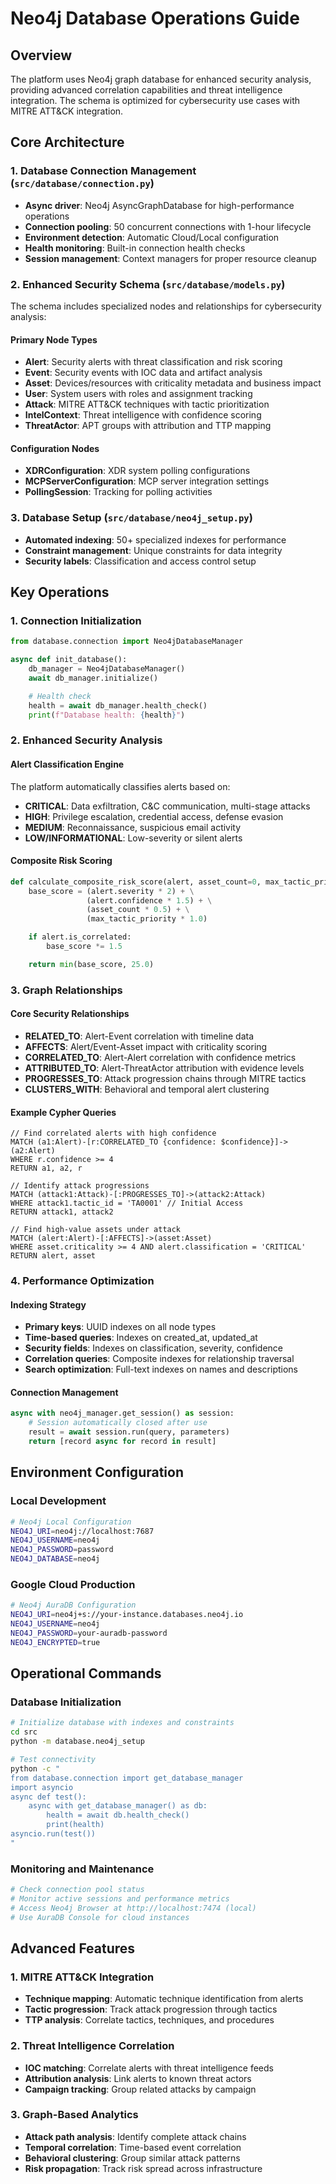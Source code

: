 # Neo4j Database Operations Guide

## Overview
The platform uses Neo4j graph database for enhanced security analysis, providing advanced correlation capabilities and threat intelligence integration. The schema is optimized for cybersecurity use cases with MITRE ATT&CK integration.

## Core Architecture

### 1. Database Connection Management (`src/database/connection.py`)
- **Async driver**: Neo4j AsyncGraphDatabase for high-performance operations
- **Connection pooling**: 50 concurrent connections with 1-hour lifecycle
- **Environment detection**: Automatic Cloud/Local configuration
- **Health monitoring**: Built-in connection health checks
- **Session management**: Context managers for proper resource cleanup

### 2. Enhanced Security Schema (`src/database/models.py`)
The schema includes specialized nodes and relationships for cybersecurity analysis:

#### Primary Node Types
- **Alert**: Security alerts with threat classification and risk scoring
- **Event**: Security events with IOC data and artifact analysis
- **Asset**: Devices/resources with criticality metadata and business impact
- **User**: System users with roles and assignment tracking
- **Attack**: MITRE ATT&CK techniques with tactic prioritization
- **IntelContext**: Threat intelligence with confidence scoring
- **ThreatActor**: APT groups with attribution and TTP mapping

#### Configuration Nodes
- **XDRConfiguration**: XDR system polling configurations
- **MCPServerConfiguration**: MCP server integration settings
- **PollingSession**: Tracking for polling activities

### 3. Database Setup (`src/database/neo4j_setup.py`)
- **Automated indexing**: 50+ specialized indexes for performance
- **Constraint management**: Unique constraints for data integrity
- **Security labels**: Classification and access control setup

## Key Operations

### 1. Connection Initialization
```python
from database.connection import Neo4jDatabaseManager

async def init_database():
    db_manager = Neo4jDatabaseManager()
    await db_manager.initialize()

    # Health check
    health = await db_manager.health_check()
    print(f"Database health: {health}")
```

### 2. Enhanced Security Analysis

#### Alert Classification Engine
The platform automatically classifies alerts based on:
- **CRITICAL**: Data exfiltration, C&C communication, multi-stage attacks
- **HIGH**: Privilege escalation, credential access, defense evasion
- **MEDIUM**: Reconnaissance, suspicious email activity
- **LOW/INFORMATIONAL**: Low-severity or silent alerts

#### Composite Risk Scoring
```python
def calculate_composite_risk_score(alert, asset_count=0, max_tactic_priority=0):
    base_score = (alert.severity * 2) + \
                 (alert.confidence * 1.5) + \
                 (asset_count * 0.5) + \
                 (max_tactic_priority * 1.0)

    if alert.is_correlated:
        base_score *= 1.5

    return min(base_score, 25.0)
```

### 3. Graph Relationships

#### Core Security Relationships
- **RELATED_TO**: Alert-Event correlation with timeline data
- **AFFECTS**: Alert/Event-Asset impact with criticality scoring
- **CORRELATED_TO**: Alert-Alert correlation with confidence metrics
- **ATTRIBUTED_TO**: Alert-ThreatActor attribution with evidence levels
- **PROGRESSES_TO**: Attack progression chains through MITRE tactics
- **CLUSTERS_WITH**: Behavioral and temporal alert clustering

#### Example Cypher Queries
```cypher
// Find correlated alerts with high confidence
MATCH (a1:Alert)-[r:CORRELATED_TO {confidence: $confidence}]->(a2:Alert)
WHERE r.confidence >= 4
RETURN a1, a2, r

// Identify attack progressions
MATCH (attack1:Attack)-[:PROGRESSES_TO]->(attack2:Attack)
WHERE attack1.tactic_id = 'TA0001' // Initial Access
RETURN attack1, attack2

// Find high-value assets under attack
MATCH (alert:Alert)-[:AFFECTS]->(asset:Asset)
WHERE asset.criticality >= 4 AND alert.classification = 'CRITICAL'
RETURN alert, asset
```

### 4. Performance Optimization

#### Indexing Strategy
- **Primary keys**: UUID indexes on all node types
- **Time-based queries**: Indexes on created_at, updated_at
- **Security fields**: Indexes on classification, severity, confidence
- **Correlation queries**: Composite indexes for relationship traversal
- **Search optimization**: Full-text indexes on names and descriptions

#### Connection Management
```python
async with neo4j_manager.get_session() as session:
    # Session automatically closed after use
    result = await session.run(query, parameters)
    return [record async for record in result]
```

## Environment Configuration

### Local Development
```bash
# Neo4j Local Configuration
NEO4J_URI=neo4j://localhost:7687
NEO4J_USERNAME=neo4j
NEO4J_PASSWORD=password
NEO4J_DATABASE=neo4j
```

### Google Cloud Production
```bash
# Neo4j AuraDB Configuration
NEO4J_URI=neo4j+s://your-instance.databases.neo4j.io
NEO4J_USERNAME=neo4j
NEO4J_PASSWORD=your-auradb-password
NEO4J_ENCRYPTED=true
```

## Operational Commands

### Database Initialization
```bash
# Initialize database with indexes and constraints
cd src
python -m database.neo4j_setup

# Test connectivity
python -c "
from database.connection import get_database_manager
import asyncio
async def test():
    async with get_database_manager() as db:
        health = await db.health_check()
        print(health)
asyncio.run(test())
"
```

### Monitoring and Maintenance
```bash
# Check connection pool status
# Monitor active sessions and performance metrics
# Access Neo4j Browser at http://localhost:7474 (local)
# Use AuraDB Console for cloud instances
```

## Advanced Features

### 1. MITRE ATT&CK Integration
- **Technique mapping**: Automatic technique identification from alerts
- **Tactic progression**: Track attack progression through tactics
- **TTP analysis**: Correlate tactics, techniques, and procedures

### 2. Threat Intelligence Correlation
- **IOC matching**: Correlate alerts with threat intelligence feeds
- **Attribution analysis**: Link alerts to known threat actors
- **Campaign tracking**: Group related attacks by campaign

### 3. Graph-Based Analytics
- **Attack path analysis**: Identify complete attack chains
- **Temporal correlation**: Time-based event correlation
- **Behavioral clustering**: Group similar attack patterns
- **Risk propagation**: Track risk spread across infrastructure
